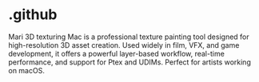 # .github
Mari 3D texturing Mac is a professional texture painting tool designed for high-resolution 3D asset creation. Used widely in film, VFX, and game development, it offers a powerful layer-based workflow, real-time performance, and support for Ptex and UDIMs. Perfect for artists working on macOS.
